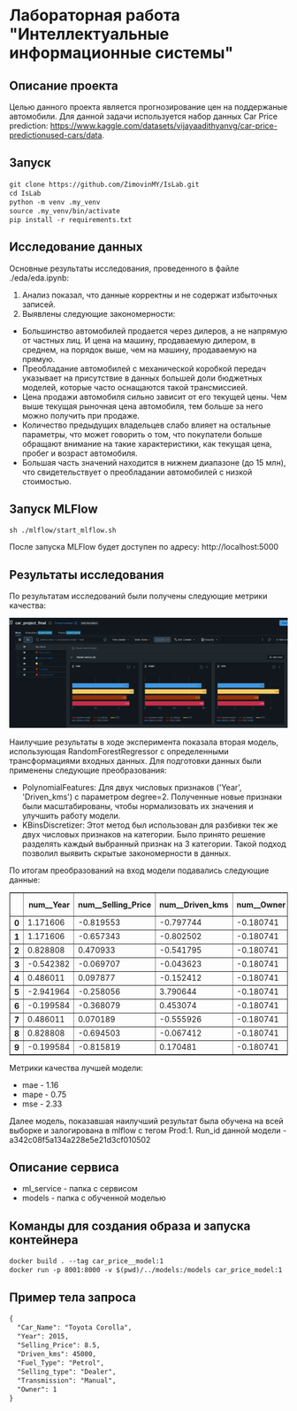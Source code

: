 # Лабораторная работа "Интеллектуальные информационные системы"

## Описание проекта
Целью данного проекта является прогнозирование цен на поддержаные автомобили. Для данной задачи используется набор данных Car Price prediction: https://www.kaggle.com/datasets/vijayaadithyanvg/car-price-predictionused-cars/data.

## Запуск
```
git clone https://github.com/ZimovinMY/IsLab.git
cd IsLab
python -m venv .my_venv
source .my_venv/bin/activate
pip install -r requirements.txt
```
## Исследование данных
Основные результаты исследования, проведенного в файле ./eda/eda.ipynb:
1. Анализ показал, что данные корректны и не содержат избыточных записей.
2. Выявлены следующие закономерности:
- Большинство автомобилей продается через дилеров, а не напрямую от частных лиц. И цена на машину, продаваемую дилером, в среднем, на порядок выше, чем на машину, продаваемую на прямую.
- Преобладание автомобилей с механической коробкой передач указывает на присутствие в данных большей доли бюджетных моделей, которые часто оснащаются такой трансмиссией.
- Цена продажи автомобиля сильно зависит от его текущей цены. Чем выше текущая рыночная цена автомобиля, тем больше за него можно получить при продаже.
- Количество предыдущих владельцев слабо влияет на остальные параметры, что может говорить о том, что покупатели больше обращают внимание на такие характеристики, как текущая цена, пробег и возраст автомобиля.
- Большая часть значений находится в нижнем диапазоне (до 15 млн), что свидетельствует о преобладании автомобилей с низкой стоимостью.

## Запуск MLFlow
```
sh ./mlflow/start_mlflow.sh
```
После запуска MLFlow будет доступен по адресу: http://localhost:5000

## Результаты исследования
По результатам исследований были получены следующие метрики качества:

![metrics](research/Метрики.png)

Наилучшие результаты в ходе эксперимента показала вторая модель, использующая RandomForestRegressor с определенными трансформациями входных данных. Для подготовки данных были применены следующие преобразования:

- PolynomialFeatures: Для двух числовых признаков ('Year', 'Driven_kms') с параметром degree=2. Полученные новые признаки были масштабированы, чтобы нормализовать их значения и улучшить работу модели.
- KBinsDiscretizer: Этот метод был использован для разбивки тек же двух числовых признаков на категории. Было принято решение разделять каждый выбранный признак на 3 категории. Такой подход позволил выявить скрытые закономерности в данных.

По итогам преобразований на вход модели подавались следующие данные:
<div>
<style scoped>
    .dataframe tbody tr th:only-of-type {
        vertical-align: middle;
    }

    .dataframe tbody tr th {
        vertical-align: top;
    }

    .dataframe thead th {
        text-align: right;
    }
</style>
<table border="1" class="dataframe">
  <thead>
    <tr style="text-align: right;">
      <th></th>
      <th>num__Year</th>
      <th>num__Selling_Price</th>
      <th>num__Driven_kms</th>
      <th>num__Owner</th>
      <th>cat__Car_Name</th>
      <th>cat__Fuel_Type</th>
      <th>cat__Selling_type</th>
      <th>cat__Transmission</th>
      <th>poly__Year</th>
      <th>poly__Driven_kms</th>
      <th>poly__Year^2</th>
      <th>poly__Year Driven_kms</th>
      <th>poly__Driven_kms^2</th>
      <th>kbin__Year</th>
      <th>kbin__Driven_kms</th>
    </tr>
  </thead>
  <tbody>
    <tr>
      <th>0</th>
      <td>1.171606</td>
      <td>-0.819553</td>
      <td>-0.797744</td>
      <td>-0.180741</td>
      <td>22.0</td>
      <td>2.0</td>
      <td>1.0</td>
      <td>0.0</td>
      <td>1.171606</td>
      <td>-0.797744</td>
      <td>1.172873</td>
      <td>-0.799057</td>
      <td>-0.186065</td>
      <td>2.0</td>
      <td>0.0</td>
    </tr>
    <tr>
      <th>1</th>
      <td>1.171606</td>
      <td>-0.657343</td>
      <td>-0.802502</td>
      <td>-0.180741</td>
      <td>34.0</td>
      <td>2.0</td>
      <td>1.0</td>
      <td>1.0</td>
      <td>1.171606</td>
      <td>-0.802502</td>
      <td>1.172873</td>
      <td>-0.803836</td>
      <td>-0.186163</td>
      <td>2.0</td>
      <td>0.0</td>
    </tr>
    <tr>
      <th>2</th>
      <td>0.828808</td>
      <td>0.470933</td>
      <td>-0.541795</td>
      <td>-0.180741</td>
      <td>69.0</td>
      <td>2.0</td>
      <td>0.0</td>
      <td>0.0</td>
      <td>0.828808</td>
      <td>-0.541795</td>
      <td>0.829287</td>
      <td>-0.542137</td>
      <td>-0.173878</td>
      <td>2.0</td>
      <td>0.0</td>
    </tr>
    <tr>
      <th>3</th>
      <td>-0.542382</td>
      <td>-0.069707</td>
      <td>-0.043623</td>
      <td>-0.180741</td>
      <td>75.0</td>
      <td>2.0</td>
      <td>0.0</td>
      <td>1.0</td>
      <td>-0.542382</td>
      <td>-0.043623</td>
      <td>-0.543355</td>
      <td>-0.043681</td>
      <td>-0.111314</td>
      <td>1.0</td>
      <td>0.0</td>
    </tr>
    <tr>
      <th>4</th>
      <td>0.486011</td>
      <td>0.097877</td>
      <td>-0.152412</td>
      <td>-0.180741</td>
      <td>49.0</td>
      <td>2.0</td>
      <td>0.0</td>
      <td>1.0</td>
      <td>0.486011</td>
      <td>-0.152412</td>
      <td>0.485871</td>
      <td>-0.151570</td>
      <td>-0.129356</td>
      <td>2.0</td>
      <td>0.0</td>
    </tr>
    <tr>
      <th>5</th>
      <td>-2.941964</td>
      <td>-0.258056</td>
      <td>3.790644</td>
      <td>-0.180741</td>
      <td>68.0</td>
      <td>1.0</td>
      <td>0.0</td>
      <td>1.0</td>
      <td>-2.941964</td>
      <td>3.790644</td>
      <td>-2.938919</td>
      <td>3.781911</td>
      <td>2.087737</td>
      <td>0.0</td>
      <td>1.0</td>
    </tr>
    <tr>
      <th>6</th>
      <td>-0.199584</td>
      <td>-0.368079</td>
      <td>0.453074</td>
      <td>-0.180741</td>
      <td>77.0</td>
      <td>2.0</td>
      <td>0.0</td>
      <td>1.0</td>
      <td>-0.199584</td>
      <td>0.453074</td>
      <td>-0.200450</td>
      <td>0.454685</td>
      <td>0.002155</td>
      <td>2.0</td>
      <td>0.0</td>
    </tr>
    <tr>
      <th>7</th>
      <td>0.486011</td>
      <td>0.070189</td>
      <td>-0.555926</td>
      <td>-0.180741</td>
      <td>49.0</td>
      <td>2.0</td>
      <td>0.0</td>
      <td>1.0</td>
      <td>0.486011</td>
      <td>-0.555926</td>
      <td>0.485871</td>
      <td>-0.556495</td>
      <td>-0.174904</td>
      <td>2.0</td>
      <td>0.0</td>
    </tr>
    <tr>
      <th>8</th>
      <td>0.828808</td>
      <td>-0.694503</td>
      <td>-0.067412</td>
      <td>-0.180741</td>
      <td>32.0</td>
      <td>2.0</td>
      <td>1.0</td>
      <td>1.0</td>
      <td>0.828808</td>
      <td>-0.067412</td>
      <td>0.829287</td>
      <td>-0.065859</td>
      <td>-0.115469</td>
      <td>2.0</td>
      <td>0.0</td>
    </tr>
    <tr>
      <th>9</th>
      <td>-0.199584</td>
      <td>-0.815819</td>
      <td>0.170481</td>
      <td>-0.180741</td>
      <td>11.0</td>
      <td>2.0</td>
      <td>1.0</td>
      <td>1.0</td>
      <td>-0.199584</td>
      <td>0.170481</td>
      <td>-0.200450</td>
      <td>0.171385</td>
      <td>-0.068658</td>
      <td>2.0</td>
      <td>0.0</td>
    </tr>
  </tbody>
</table>
</div>

Метрики качества лучшей модели:
- mae - 1.16
- mape - 0.75
- mse - 2.33

Далее модель, показавшая наилучший результат была обучена на всей выборке и залогирована в mlflow с тегом Prod:1. Run_id данной модели - a342c08f5a134a228e5e21d3cf010502

## Описание сервиса
- ml_service - папка с сервисом
- models - папка с обученной моделью
## Команды для создания образа и запуска контейнера
```
docker build . --tag car_price__model:1
docker run -p 8001:8000 -v $(pwd)/../models:/models car_price_model:1
```
## Пример тела запроса
```
{
  "Car_Name": "Toyota Corolla",
  "Year": 2015,
  "Selling_Price": 8.5,
  "Driven_kms": 45000,
  "Fuel_Type": "Petrol",
  "Selling_type": "Dealer",
  "Transmission": "Manual",
  "Owner": 1
}
```